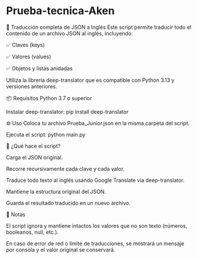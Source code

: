 # Prueba-tecnica-Aken
📝 Traducción completa de JSON a Inglés
Este script permite traducir todo el contenido de un archivo JSON al inglés, incluyendo:

✅ Claves (keys)

✅ Valores (values)

✅ Objetos y listas anidadas

Utiliza la librería deep-translator que es compatible con Python 3.13 y versiones anteriores.

📦 Requisitos
Python 3.7 o superior

Instalar deep-translator: pip install deep-translator

⚙️ Uso
Coloca tu archivo Prueba_Junior.json en la misma carpeta del script.

Ejecuta el script: python main.py

🧠 ¿Qué hace el script?

Carga el JSON original.

Recorre recursivamente cada clave y cada valor.

Traduce todo texto al inglés usando Google Translate vía deep-translator.

Mantiene la estructura original del JSON.

Guarda el resultado traducido en un nuevo archivo.

🚨 Notas

El script ignora y mantiene intactos los valores que no son texto (números, booleanos, null, etc.).

En caso de error de red o límite de traducciones, se mostrará un mensaje por consola y el valor original se conservará.
